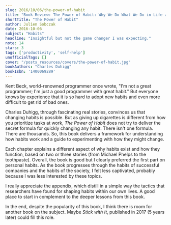 ```yaml
---
slug: 2016/10/06/the-power-of-habit
title: "Book Review: The Power of Habit: Why We Do What We Do in Life and Business"
shortTitle: "The Power of Habit"
author: Julien Sobczak
date: 2016-10-06
subject: "Habits"
headline: "Insightful but not the game changer I was expecting."
note: 14
stars: 3
tags: ['productivity', 'self-help']
unofficialTags: []
cover: "/posts_resources/covers/the-power-of-habit.jpg"
bookAuthors: "Charles Duhigg"
bookIsbn: '1400069289'
---
```



Kent Beck, world-renowned programmer once wrote, "I'm not a great programmer; I'm just a good programmer with great habit." But everyone knows by experience that it is so hard to adopt new habits and even more difficult to get rid of bad ones.

Charles Duhigg, through fascinating real stories, convinces us that changing habits is possible. But as giving up cigarettes is different from how you prioritize tasks at work, *The Power of Habit* does not try to deliver the secret formula for quickly changing any habit. There isn't one formula. There are thousands. So, this book delivers a framework for understanding how habits work and a guide to experimenting with how they might change.

Each chapter explains a different aspect of why habits exist and how they function, based on two or three stories (from Michael Phelps to the toothpaste). Overall, the book is good but I clearly preferred the first part on personal habits. As the book progresses through the habits of successful companies and the habits of the society, I felt less captivated, probably because I was less interested by these topics.

I really appreciate the appendix, which distill in a simple way the tactics that researchers have found for shaping habits within our own lives. A good place to start in complement to the deeper lessons from this book.

In the end, despite the popularity of this book, I think there is room for another book on the subject. Maybe *Stick with It*, published in 2017 (5 years later) could fill this role.

